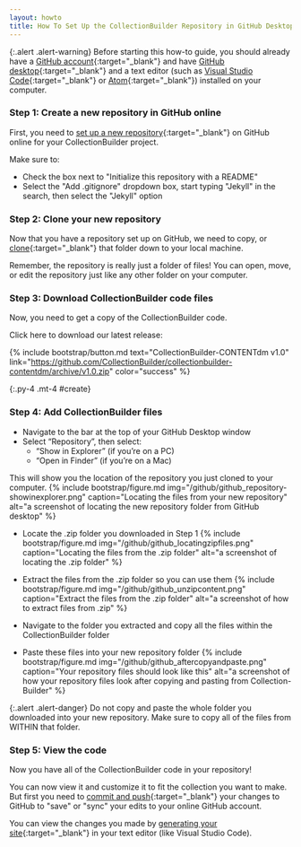 ```yaml
---
layout: howto
title: How To Set Up the CollectionBuilder Repository in GitHub Desktop
---
```


{:.alert .alert-warning}
Before starting this how-to guide, you should already have a [GitHub account](setupgithubaccount.html){:target="_blank"} and have [GitHub desktop](githubdesktop.html){:target="_blank"} and a text editor (such as [Visual Studio Code](visualstudiocode.html){:target="_blank"} or [Atom](installatom.html){:target="_blank"}) installed on your computer.


### Step 1: Create a new repository in GitHub online

First, you need to [set up a new repository](setupgithubrepo.html){:target="_blank"} on GitHub online for your CollectionBuilder project. 

Make sure to:
- Check the box next to "Initialize this repository with a README"
- Select the "Add .gitignore" dropdown box, start typing "Jekyll" in the search, then select the "Jekyll" option

### Step 2: Clone your new repository

Now that you have a repository set up on GitHub, we need to copy, or [clone](clonegithubrepo.html){:target="_blank"} that folder down to your local machine. 

Remember, the repository is really just a folder of files! You can open, move, or edit the repository just like any other folder on your computer.

### Step 3: Download CollectionBuilder code files

Now, you need to get a copy of the CollectionBuilder code.

Click here to download our latest release:

{% include bootstrap/button.md text="CollectionBuilder-CONTENTdm v1.0" link="https://github.com/CollectionBuilder/collectionbuilder-contentdm/archive/v1.0.zip" color="success" %}

{:.py-4 .mt-4 #create}

### Step 4: Add CollectionBuilder files

- Navigate to the bar at the top of your GitHub Desktop window
- Select “Repository”, then select:
  - “Show in Explorer” (if you’re on a PC)
  - “Open in Finder” (if you’re on a Mac)
  
This will show you the location of the repository you just cloned to your computer.
{% include bootstrap/figure.md img="/github/github_repository-showinexplorer.png" caption="Locating the files from your new repository" alt="a screenshot of locating the new repository folder from GitHub desktop" %}

- Locate the .zip folder you downloaded in Step 1
{% include bootstrap/figure.md img="/github/github_locatingzipfiles.png" caption="Locating the files from the .zip folder" alt="a screenshot of locating the .zip folder" %}
- Extract the files from the .zip folder so you can use them
{% include bootstrap/figure.md img="/github/github_unzipcontent.png" caption="Extract the files from the .zip folder" alt="a screenshot of how to extract files from .zip" %}
- Navigate to the folder you extracted and copy all the files within the CollectionBuilder folder

- Paste these files into your new repository folder
{% include bootstrap/figure.md img="/github/github_aftercopyandpaste.png" caption="Your repository files should look like this" alt="a screenshot of how your repository files look after copying and pasting from Collection-Builder" %}

{:.alert .alert-danger}
Do not copy and paste the whole folder you downloaded into your new repository. Make sure to copy all of the files from WITHIN that folder.

### Step 5: View the code

Now you have all of the CollectionBuilder code in your repository! 

You can now view it and customize it to fit the collection you want to make. But first you need to [commit and push](pushpullchanges.html){:target="_blank"} your changes to GitHub to "save" or "sync" your edits to your online GitHub account.

You can view the changes you made by [generating your site](generatingsite.md){:target="_blank"} in your text editor (like Visual Studio Code).
